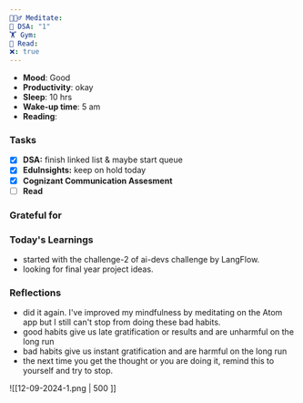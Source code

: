 ```yaml
---
🧘🏻‍♂️ Meditate: 
🤖 DSA: "1"
🏋 Gym: 
📖 Read: 
❌: true
---
```

- **Mood**: Good
- **Productivity**: okay
- **Sleep**: 10 hrs
- **Wake-up time**: 5 am
- **Reading**: 

### Tasks
- [x] **DSA:** finish linked list & maybe start queue
- [x] **EduInsights:** keep on hold today
- [x] **Cognizant Communication Assesment**
- [ ] **Read**

### Grateful for


### Today's Learnings
- started with the challenge-2 of ai-devs challenge by LangFlow.
- looking for final year project ideas.

### Reflections
- did it again. I've improved my mindfulness by meditating on the Atom app but I still can't stop from doing these bad habits.
- good habits give us late gratification or results and are unharmful on the long run
- bad habits give us instant gratification and are harmful on the long run
- the next time you get the thought or you are doing it, remind this to yourself and try to stop.

![[12-09-2024-1.png | 500 ]]